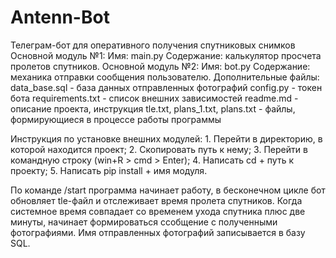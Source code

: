 # Antenn-Bot
Телеграм-бот для оперативного получения спутниковых снимков
Основной модуль №1: Имя: main.py Содержание: калькулятор просчета пролетов спутников. 
Основной модуль №2: Имя: bot.py Содержание: механика отправки сообщения пользователю. 
Дополнительные файлы: data_base.sql - база данных отправленных фотографий
config.py - токен бота
requirements.txt - список внешних зависимостей
readme.md - описание проекта, инструкция
tle.txt, plans_1.txt, plans.txt - файлы, формирующиеся в процессе работы программы

Инструкция по установке внешних модулей: 1. Перейти в директорию, в которой находится проект;
2. Скопировать путь к нему;
3. Перейти в командную строку (win+R > cmd > Enter); 
4. Написать cd + путь к проекту; 5. Написать pip install + имя модуля.


По команде /start программа начинает работу, в бесконечном цикле бот обновляет tle-файл и отслеживает время пролета спутников.
Когда системное время совпадает со временем ухода спутника плюс две минуты, начинает формироваться ссобщение с полученными фотографиями.
Имя отправленных фотографий записывается в базу SQL. 
